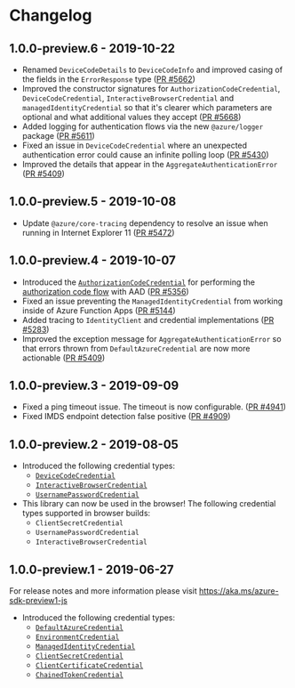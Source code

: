 # Changelog

## 1.0.0-preview.6 - 2019-10-22

- Renamed `DeviceCodeDetails` to `DeviceCodeInfo` and improved casing of the fields in the `ErrorResponse` type ([PR #5662](https://github.com/Azure/azure-sdk-for-js/pull/5662))
- Improved the constructor signatures for `AuthorizationCodeCredential`, `DeviceCodeCredential`, `InteractiveBrowserCredential` and `managedIdentityCredential` so that it's clearer which parameters are optional and what additional values they accept ([PR #5668](https://github.com/Azure/azure-sdk-for-js/pull/5668))
- Added logging for authentication flows via the new `@azure/logger` package ([PR #5611](https://github.com/Azure/azure-sdk-for-js/pull/5611))
- Fixed an issue in `DeviceCodeCredential` where an unexpected authentication error could cause an infinite polling loop ([PR #5430](https://github.com/Azure/azure-sdk-for-js/pull/5430))
- Improved the details that appear in the `AggregateAuthenticationError` ([PR #5409](https://github.com/Azure/azure-sdk-for-js/pull/5409))

## 1.0.0-preview.5 - 2019-10-08

- Update `@azure/core-tracing` dependency to resolve an issue when running in Internet Explorer 11 ([PR #5472](https://github.com/Azure/azure-sdk-for-js/pull/5472))

## 1.0.0-preview.4 - 2019-10-07

- Introduced the [`AuthorizationCodeCredential`](https://azure.github.io/azure-sdk-for-js/identity/classes/authorizationcodecredential.html) for performing the [authorization code flow](https://docs.microsoft.com/en-us/azure/active-directory/develop/v2-oauth2-auth-code-flow) with AAD ([PR #5356](https://github.com/Azure/azure-sdk-for-js/pull/5356))
- Fixed an issue preventing the `ManagedIdentityCredential` from working inside of Azure Function Apps ([PR #5144](https://github.com/Azure/azure-sdk-for-js/pull/5144))
- Added tracing to `IdentityClient` and credential implementations ([PR #5283](https://github.com/Azure/azure-sdk-for-js/pull/5283))
- Improved the exception message for `AggregateAuthenticationError` so that errors thrown from `DefaultAzureCredential` are now more actionable ([PR #5409](https://github.com/Azure/azure-sdk-for-js/pull/5409))

## 1.0.0-preview.3 - 2019-09-09

- Fixed a ping timeout issue. The timeout is now configurable. ([PR #4941](https://github.com/Azure/azure-sdk-for-js/pull/4941))
- Fixed IMDS endpoint detection false positive ([PR #4909](https://github.com/Azure/azure-sdk-for-js/pull/4909))

## 1.0.0-preview.2 - 2019-08-05

- Introduced the following credential types:
  - [`DeviceCodeCredential`](https://azure.github.io/azure-sdk-for-js/identity/classes/devicecodecredential.html)
  - [`InteractiveBrowserCredential`](https://azure.github.io/azure-sdk-for-js/identity/classes/interactivebrowsercredential.html)
  - [`UsernamePasswordCredential`](https://azure.github.io/azure-sdk-for-js/identity/classes/usernamepasswordcredential.html)
- This library can now be used in the browser!  The following credential types supported in browser builds:
  - `ClientSecretCredential`
  - `UsernamePasswordCredential`
  - `InteractiveBrowserCredential`

## 1.0.0-preview.1 - 2019-06-27

For release notes and more information please visit https://aka.ms/azure-sdk-preview1-js

- Introduced the following credential types:
  - [`DefaultAzureCredential`](https://azure.github.io/azure-sdk-for-js/identity/classes/defaultazurecredential.html)
  - [`EnvironmentCredential`](https://azure.github.io/azure-sdk-for-js/identity/classes/environmentcredential.html)
  - [`ManagedIdentityCredential`](https://azure.github.io/azure-sdk-for-js/identity/classes/managedidentitycredential.html)
  - [`ClientSecretCredential`](https://azure.github.io/azure-sdk-for-js/identity/classes/clientsecretcredential.html)
  - [`ClientCertificateCredential`](https://azure.github.io/azure-sdk-for-js/identity/classes/clientcertificatecredential.html)
  - [`ChainedTokenCredential`](https://azure.github.io/azure-sdk-for-js/identity/classes/chainedtokencredential.html)
